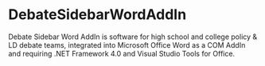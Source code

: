 DebateSidebarWordAddIn
======================

Debate Sidebar Word AddIn is software for high school and college policy & LD debate teams, integrated into Microsoft Office Word as a COM AddIn and requiring .NET Framework 4.0 and Visual Studio Tools for Office.
